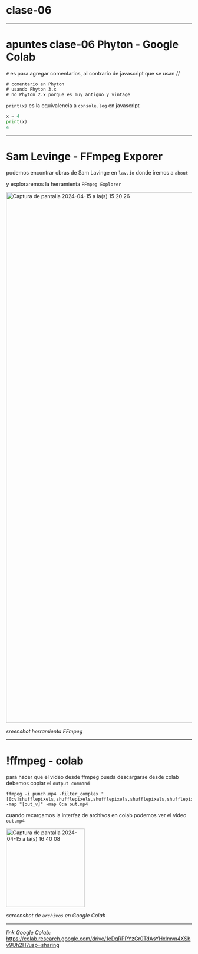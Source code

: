 # clase-06
---
# apuntes clase-06 Phyton - Google Colab

`#` es para agregar comentarios, al contrario de javascript que se usan //

```phyton
# comentario en Phyton
# usando Phyton 3.x
# no Phyton 2.x porque es muy antiguo y vintage
```

`print(x)` es la equivalencia a `console.log` en javascript

```python
x = 4
print(x)
4
```

---

# Sam Levinge - FFmpeg Exporer

podemos encontrar obras de Sam Lavinge en `lav.io` donde iremos a `about`

y exploraremos la herramienta `FFmpeg Explorer`

<img width="1440" alt="Captura de pantalla 2024-04-15 a la(s) 15 20 26" src="https://github.com/matbutom/dis9034-2024-1/assets/163034603/e9734817-1d95-4e1f-b1dd-0cb78fad3327">

*sreenshot herramienta FFmpeg*

---

# !ffmpeg - colab


para hacer que el video desde ffmpeg pueda descargarse desde colab debemos copiar el `output command`

```phyton
ffmpeg -i punch.mp4 -filter_complex "[0:v]shufflepixels,shufflepixels,shufflepixels,shufflepixels,shufflepixels,shufflepixels[out_v]" -map "[out_v]" -map 0:a out.mp4
```

cuando recargamos la interfaz de archivos en colab podemos ver el video `out.mp4`

<img width="213" alt="Captura de pantalla 2024-04-15 a la(s) 16 40 08" src="https://github.com/matbutom/dis9034-2024-1/assets/163034603/ee4d33bf-a776-4b39-ace1-6d9edbb430ae">

*screenshot de `archivos` en Google Colab* 

---

*link Google Colab:* https://colab.research.google.com/drive/1eDqRPPYzGr0TdAsYHxImvn4XSbv9Uh2H?usp=sharing 








